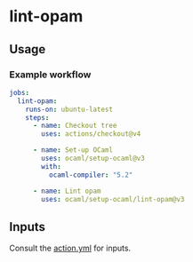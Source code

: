 # lint-opam

## Usage

### Example workflow

```yml
jobs:
  lint-opam:
    runs-on: ubuntu-latest
    steps:
      - name: Checkout tree
        uses: actions/checkout@v4

      - name: Set-up OCaml
        uses: ocaml/setup-ocaml@v3
        with:
          ocaml-compiler: "5.2"

      - name: Lint opam
        uses: ocaml/setup-ocaml/lint-opam@v3
```

## Inputs

Consult the [action.yml](./action.yml) for inputs.
